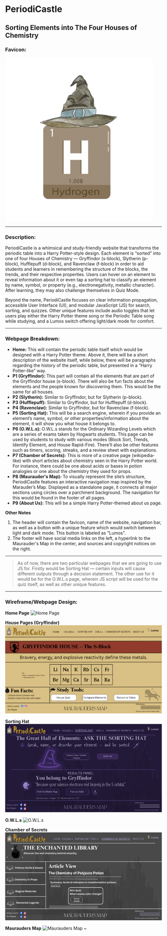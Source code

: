 # PeriodiCastle

## Sorting Elements into The Four Houses of Chemistry

### Favicon: 

![Favicon](images/proposal/Favicon.png)

---

### Description:

PeriodiCastle is a whimsical and study-friendly website that transforms the periodic table into a Harry Potter-style design. Each element is “sorted” into one of four Houses of Chemistry — Gryffindor (s-block), Slytherin (p-block), Hufflepuff (d-block), and Ravenclaw (f-block) in order to aid students and learners in remembering the structure of the blocks, the trends, and their respective properties. Users can hover on an element to reveal information about it or even tap a sorting hat to classify an element by name, symbol, or property (e.g., electronegativity, metallic character). After learning, they may also challenge themselves in Quiz Mode.

Beyond the name, PeriodiCastle focuses on clear information propagation, accessible User Interface (UI), and modular JavaScript (JS) for search, sorting, and quizzes. Other unique features include audio toggles that let users play either the Harry Potter theme song or the Periodic Table song while studying, and a Lumos switch offering light/dark mode for comfort.

---

### Webpage Breakdown:
* **Home:** This will contain the periodic table itself which would be designed with a Harry Potter theme. Above it, there will be a short description of the website itself, while below, there will be paragraphs regarding the history of the periodic table, but presented in a “Harry Potter-like” way.
* **P1 (Gryffindor):** This part will contain all the elements that are part of the Gryffindor house (s-block). There will also be fun facts about the elements and the people known for discovering them. This would be the same for all houses.
* **P2 (Slytherin):** Similar to Gryffindor, but for Slytherin (p-block).
* **P3 (Hufflepuff):** Similar to Gryffindor, but for Hufflepuff (d-block).
* **P4 (Ravenclaw):** Similar to Gryffindor, but for Ravenclaw (f-block).
* **P5 (Sorting Hat):** This will be a search engine, wherein if you provide an element’s name, symbol, or other properties/information about the element, it will show you what house it belongs to. 
* **P6 (O.W.L.s):** O.W.L.s stands for the Ordinary Wizarding Levels which are a series of exams taken by Hogwarts students. This page can be used by students to study with various modes (Block Sort, Trends, Identify Element, and House Rapid-Fire). There’ll also be other features such as timers, scoring, streaks, and a review sheet with explanations.
* **P7 (Chamber of Secrets):** This is more of a creative page (wikipedia-like) with short articles about chemistry seen in the Harry Potter world. For instance, there could be one about acids or bases in potion analogies or one about the chemistry they used for props. 
* **P8 (Maurauder's Map):** To visually represent the site’s structure, PeriodiCastle features an interactive navigation map inspired by the Marauder’s Map. Displayed as a standalone page, it connects all major sections using circles over a parchment background. The navigation for this would be found in the footer of all pages.
* **P9 (About Us):** This will be a simple Harry Potter-themed about us page.

**Other Notes**
1. The header will contain the favicon, name of the website, navigation bar, as well as a button with a unique feature which would switch between light and dark mode. This button is labeled as "Lumos".
2. The footer will have social media links on the left, a hyperlink to the Maurauder's Map in the center, and sources and copyright notices on the right.

---

> As of now, there are two particular webpages that we are going to use JS for. Firstly would be Sorting Hat — certain inputs will cause different outputs through a decision statement. The other use for it would be for the O.W.L.s page, wherein JS script will be used for the quiz itself, as well as other unique features.

---

### Wireframe/Webpage Design:
**Home Page**
![Home Page](<images/proposal/Home Page.png>)

**House Pages (Gryffindor)**
![Houses](images/proposal/Houses.png)

**Sorting Hat**
![Sorting Hat](<images/proposal/Sorting Hat.png>)

**O.W.L.s**
![O.W.L.s](images/proposal/O.W.L.s.png)

**Chamber of Secrets**
![Chamber of Secrets](<images/proposal/Chamber of Secrets.png>)

**Maurauders Map**
![Maurauders Map](<images/proposal/Maurauders Map.png>)
~